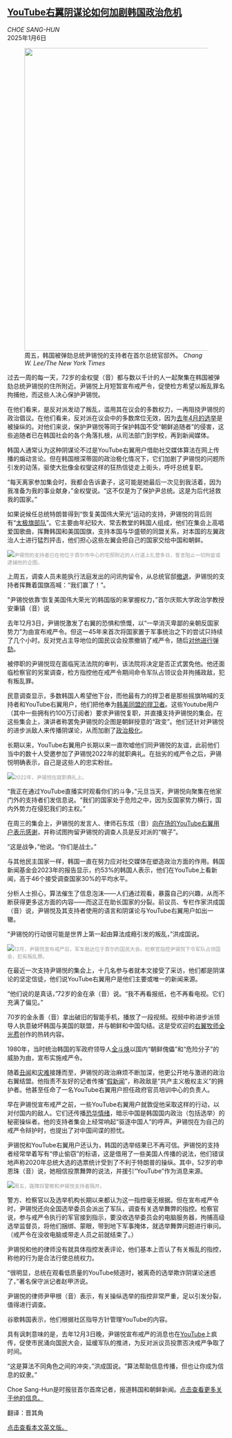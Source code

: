 <!--1736143621000-->
[YouTube右翼阴谋论如何加剧韩国政治危机](https://cn.nytimes.com/asia-pacific/20250106/south-korea-yoon-conspiracy-theories/)
------

<address>CHOE SANG-HUN</address><time pudate="2025-01-06 01:52:02" datetime="2025-01-06 01:52:02">2025年1月6日</time><figure><img src="https://images.weserv.nl/?url=static01.nyt.com/images/2025/01/04/multimedia/04skorea-yoon-fkcp/04skorea-yoon-fkcp-master1050.jpg" width="1050" height="700"><figcaption>周五，韩国被弹劾总统尹锡悦的支持者在首尔总统官邸外。 <cite>Chang W. Lee/The New York Times</cite></figcaption></figure><section><p>过去一周的每一天，72岁的金权燮（音）都与数以千计的人一起聚集在韩国被弹劾总统尹锡悦的住所附近。尹锡悦上月短暂宣布戒严令，促使检方希望以叛乱罪名拘捕他，而这些人决心保护尹锡悦。</p><p>在他们看来，是反对派发动了叛乱，滥用其在议会的多数权力，一再阻挠尹锡悦的政治倡议。在他们看来，反对派在议会中的多数席位无效，因为<a href="https://cn.nytimes.com/asia-pacific/20240412/south-korea-yoon-election/">去年4月的选举</a>是被操纵的。对他们来说，保护尹锡悦等同于保护韩国不受“朝鲜追随者”的侵害，这些追随者已在韩国社会的各个角落扎根，从司法部门到学校，再到新闻媒体。</p><p>韩国人通常认为这种阴谋论不过是YouTube右翼用户借助社交媒体算法在网上传播的煽动言论。但在韩国根深蒂固的政治极化情况下，它们加剧了尹锡悦的问题所引发的动荡，驱使大批像金权燮这样的狂热信徒走上街头，呼吁总统复职。</p><p>“每天离家参加集会时，我都会告诉妻子，这可能是她最后一次见到我活着，因为我准备为我的事业献身，”金权燮说。“这不仅是为了保护尹总统。这是为后代拯救我的国家。”</p><p>如果说候任总统特朗普得到“恢复美国伟大荣光”运动的支持，尹锡悦的背后则有“<a rel="noopener noreferrer" target="_blank" href="https://www.youtube.com/watch?v=--LOAsezneA">太极旗部队</a>”。它主要由年纪较大、常去教堂的韩国人组成，他们在集会上高唱爱国歌曲，挥舞韩国和美国国旗，支持本国与华盛顿的同盟关系，对本国的左翼政治人士进行猛烈抨击，他们担心这些左翼会把自己的国家交给中国和朝鲜。</p><p><img src="https://images.weserv.nl/?url=static01.nyt.com/images/2025/01/04/multimedia/04skorea-yoon-01-gvmh/04skorea-yoon-01-gvmh-master1050.jpg"><small style="color: #999;">尹锡悦的支持者已在他位于首尔市中心的宅邸附近的人行道上扎营多日，誓言阻止一切拘留或逮捕他的企图。</small></p><p>上周五，调查人员未能执行法庭发出的问讯拘留令，从总统官邸<a href="https://cn.nytimes.com/asia-pacific/20250103/south-korea-president-yoon-suk-yeol/">撤退</a>，尹锡悦的支持者挥舞着国旗高喊：“我们赢了！”。</p><p>"尹锡悦依靠‘恢复美国伟大荣光’的韩国版的来掌握权力，”首尔庆熙大学政治学教授安秉镇（音）说</p><p>去年12月3日，尹锡悦激发了右翼的恐惧和愤慨，以“一举消灭卑鄙的亲朝反国家势力”为由宣布戒严令。但这一45年来首次将国家置于军事统治之下的尝试只持续了几个小时。反对党占主导地位的国民议会投票撤销了戒严令，随后<a href="https://www.nytimes.com/2024/12/14/world/asia/south-korea-president-impeached-martial-law.html" title="Link: https://www.nytimes.com/2024/12/14/world/asia/south-korea-president-impeached-martial-law.html">对他进行弹劾</a>。</p><p>被停职的尹锡悦现在面临宪法法院的审判，该法院将决定是否正式罢免他。他还面临检察官的另案调查，检方指控他在戒严令期间命令军队占领议会并拘捕政敌，犯有叛乱罪。</p><p>民意调查显示，多数韩国人希望他下台，而他最有力的捍卫者是那些摇旗呐喊的支持者和YouTube右翼用户，他们把他奉为<a href="https://cn.nytimes.com/asia-pacific/20241217/south-korea-us-diplomacy/">韩美同盟的捍卫者</a>。这些Youtube用户（其中一些拥有约100万订阅者）要求尹锡悦复职，并直播支持尹锡悦的集会。在这些集会上，演讲者称罢免尹锡悦的企图是朝鲜授意的“政变”。他们还针对尹锡悦的进步派敌人来传播阴谋论，从而加剧了<a href="https://cn.nytimes.com/asia-pacific/20231025/south-korea-protests/">政治极化</a>。</p><p>长期以来，YouTube右翼用户长期以来一直吹嘘他们同尹锡悦的友谊，此前他们当中的数十人受邀参加了尹锡悦2022年的就职典礼。在拙劣的戒严令之后，尹锡悦明确表示，自己是这些人的忠实粉丝。</p><p><img src="https://images.weserv.nl/?url=static01.nyt.com/images/2025/01/04/multimedia/04skorea-yoon-jtzl/04skorea-yoon-jtzl-master1050.jpg"><small style="color: #999;">2022年，尹锡悦在就职典礼上。</small></p><p>“我正在通过YouTube直播实时观看你们的斗争，”元旦当天，尹锡悦向聚集在他家门外的支持者们发信息说。“我们的国家处于危险之中，因为反国家势力横行，国内外势力在侵犯我们的主权。”</p><p>在周三的集会上，尹锡悦的发言人、律师石东炫（音）<a rel="noopener noreferrer" target="_blank" href="https://www.youtube.com/watch?v=gmv4Bcsyn8o">向在场的YouTube右翼用户表示感谢</a>，并称试图拘留尹锡悦的调查人员是反对派的“幌子”。</p><p>“这是战争，”他说。“你们是战士。”</p><p>与其他民主国家一样，韩国一直在努力应对社交媒体在塑造政治方面的作用。韩国新闻基金会2023年的报告显示，约53%的韩国人表示，他们在YouTube上看新闻，高于46个接受调查国家30%的平均水平。</p><p>分析人士担心，算法催生了信息泡沫——人们通过观看，暴露自己的兴趣，从而不断获得更多这方面的内容——而这正在助长国家的分裂。前议员、专栏作家洪成国（音）说，尹锡悦及其支持者使用的语言和阴谋论与YouTube右翼用户如出一辙。</p><p>“尹锡悦的行动很可能是世界上第一起由算法成瘾引发的叛乱，”洪成国说。</p><p><img src="https://images.weserv.nl/?url=static01.nyt.com/images/2025/01/04/multimedia/04skorea-yoon-bmqc/04skorea-yoon-bmqc-master1050.jpg"><small style="color: #999;">12月，尹锡悦宣布戒严后，军车抵达位于首尔的国民大会。检察官指控尹锡悦下令军队占领国会，犯有叛乱罪。</small></p><p>在最近一次支持尹锡悦的集会上，十几名参与者就本文接受了采访，他们都是阴谋论的坚定信徒，他们说YouTube右翼用户是他们主要或唯一的新闻来源。</p><p>“他们说的是真话，”72岁的金在承（音）说。“我不再看报纸，也不再看电视。它们充满了偏见。”</p><p>70岁的金永善（音）拿出破旧的智能手机，播放了一段视频。视频中称进步派领导人执意破坏韩国与美国的联盟，并与朝鲜和中国勾结。这是受欢迎的<a href="https://www.nytimes.com/2019/11/08/world/asia/jun-kwang-hoon-pastor-.html">右翼牧师全光焄</a>创作的热转内容。</p><p>1980年，当时统治韩国的军政府领导人<a href="https://cn.nytimes.com/obits/20211123/chun-doo-hwan-dead/">全斗焕</a>以国内“朝鲜傀儡”和“危险分子”的威胁为由，宣布实施戒严令。</p><p>随着<a href="https://cn.nytimes.com/asia-pacific/20240202/south-korea-first-lady-dior/">丑闻</a>和<a href="https://cn.nytimes.com/asia-pacific/20221118/seoul-itaewon-crowd-crush/">灾难</a>接踵而至，尹锡悦的政治麻烦不断加深，他更公开地与激进的政治右翼结盟。他指责不友好的记者传播“<a href="https://www.nytimes.com/2023/11/10/world/asia/south-korea-fake-news-disinformation.html">假新闻</a>”，称政敌是“共产主义极权主义”的拥护者。他甚至任命了一名YouTube右翼用户担任政府官员培训中心的负责人。</p><p>早在尹锡悦宣布戒严之前，一些YouTube右翼用户就敦促他采取这样的行动，以对付国内的敌人。它们还传播<a href="https://cn.nytimes.com/asia-pacific/20210820/korea-china-election-young-voters/">恐华情绪</a>，暗示中国是韩国国内政治（包括选举）的秘密操纵者。他的支持者集会上经常响起“驱逐中国人”的呼声。尹锡悦在为自己的戒严令辩护时，也提出了对中国间谍的担忧。</p><p>尹锡悦和YouTube右翼用户还认为，韩国的选举结果已不再可信。尹锡悦的支持者经常举着写有“停止偷窃”的标语，这是借用了一些美国人传播的说法，他们错误地声称2020年总统大选的选票统计受到了不利于特朗普的操纵。其中，52岁的申恩珠（音）说，她相信投票舞弊的说法，并援引“YouTube”作为消息来源。</p><p><img src="https://images.weserv.nl/?url=static01.nyt.com/images/2025/01/04/multimedia/04skorea-yoon-04-gvmh/04skorea-yoon-04-gvmh-master1050.jpg"><small style="color: #999;">周五，路障将警察和尹锡悦支持者隔开。</small></p><p>警方、检察官以及选举机构长期以来都认为这一指控毫无根据。但在宣布戒严令时，尹锡悦还向全国选举委员会派出了军队，调查有关选举舞弊的指控。检察官说，参与戒严令执行的军官接到指示，要没收选举委员会的电脑服务器，拘捕高级选举监督员，将他们捆绑、蒙眼，带到地下军事掩体，就选举舞弊问题进行审问。（戒严令在没收电脑或带走人员之前就结束了。）</p><p>尹锡悦和他的律师没有就具体指控发表评论，他们基本上否认了有关叛乱的指控，称他的行为是合法行使总统权力。</p><p>“很明显，总统在观看低质量的YouTube频道时，被离奇的选举欺诈阴谋论迷惑了，”著名保守派记者赵甲济说。</p><p>尹锡悦的律师尹甲根（音）表示，有关操纵选举的指控非常严重，足以引发分裂，值得进行调查。</p><p>谷歌韩国表示，他们根据社区指导方针管理YouTube的内容。</p><p>具有讽刺意味的是，去年12月3日晚，尹锡悦宣布戒严的消息也在<a href="https://www.nytimes.com/2024/12/10/world/asia/south-korea-lee-jae-myung-martial-law.html">YouTube</a>上疯传，促使市民涌向国民大会，延缓军队的推进，为反对派议员投票否决戒严争取了时间。</p><p>“这是算法不同角色之间的冲突，”洪成国说。“算法帮助信息传播，但也让你成为信息的奴隶。”</p></section><footer><p>Choe Sang-Hun是时报驻首尔首席记者，报道韩国和朝鲜新闻。<a rel="nofollow" target="_blank" href="https://www.nytimes.com/by/choe-sang-hun" title="Link: https://www.nytimes.com/by/choe-sang-hun">点击查看更多关于他的信息。</a></p><p>翻译：晋其角</p><p><a href="https://www.nytimes.com/2025/01/04/world/asia/south-korea-yoon-conspiracy-theories.html">点击查看本文英文版。</a></p></footer>
